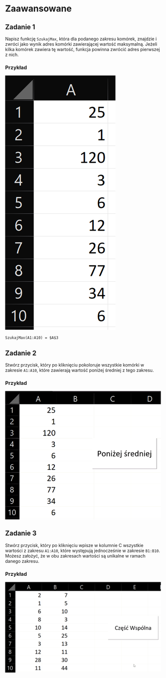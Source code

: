 # Zaawansowane

## Zadanie 1

Napisz funkcję `SzukajMax`, która dla podanego zakresu komórek, znajdzie i zwróci jako wynik adres komórki zawierającej wartość maksymalną. Jeżeli kilka komórek zawiera tę wartość, funkcja powinna zwrócić adres pierwszej z nich.

### Przykład

![Przykładowe dane](../../../../.gitbook/assets/vba/advanced-ex-1.png)

```
SzukajMax(A1:A10) = $A$3
```

## Zadanie 2

Stwórz przycisk, który po kliknięciu pokoloruje wszystkie komórki w zakresie `A1:A10`, które zawierają wartość poniżej średniej z tego zakresu.

### Przykład

![Przykład](../../../../.gitbook/assets/vba/advanced-ex-2.gif)

## Zadanie 3

Stwórz przycisk, który po kliknięciu wpisze w kolumnie C wszystkie wartości z zakresu `A1:A10`, które występują jednocześnie w zakresie `B1:B10`. Możesz założyć, że w obu zakresach wartości są unikalne w ramach danego zakresu.

### Przykład

![Przykład](../../../../.gitbook/assets/vba/advanced-ex-3.gif)
